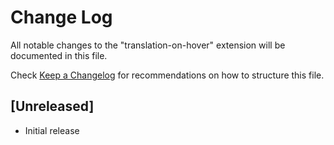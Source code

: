 # Change Log

All notable changes to the "translation-on-hover" extension will be documented in this file.

Check [Keep a Changelog](http://keepachangelog.com/) for recommendations on how to structure this file.

## [Unreleased]

- Initial release